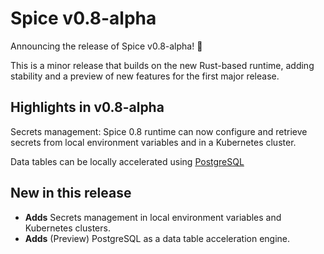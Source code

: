 # Spice v0.8-alpha

Announcing the release of Spice v0.8-alpha! 🏹

This is a minor release that builds on the new Rust-based runtime, adding stability and a preview of new features for the first major release.

## Highlights in v0.8-alpha

Secrets management: Spice 0.8 runtime can now configure and retrieve secrets from local environment variables and in a Kubernetes cluster.

Data tables can be locally accelerated using [PostgreSQL](https://www.postgresql.org/)

## New in this release

- **Adds** Secrets management in local environment variables and Kubernetes clusters.
- **Adds** (Preview) PostgreSQL as a data table acceleration engine.  
